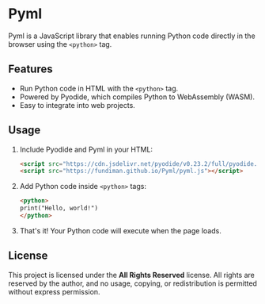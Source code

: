 # Pyml

Pyml is a JavaScript library that enables running Python code directly in the browser using the `<python>` tag.

## Features

- Run Python code in HTML with the `<python>` tag.
- Powered by Pyodide, which compiles Python to WebAssembly (WASM).
- Easy to integrate into web projects.

## Usage

1. Include Pyodide and Pyml in your HTML:
    ```html
    <script src="https://cdn.jsdelivr.net/pyodide/v0.23.2/full/pyodide.js"></script>
    <script src="https://fundiman.github.io/Pyml/pyml.js"></script>
    ```

2. Add Python code inside `<python>` tags:
    ```html
    <python>
    print("Hello, world!")
    </python>
    ```

3. That's it! Your Python code will execute when the page loads.

## License
This project is licensed under the **All Rights Reserved** license. All rights are reserved by the author, and no usage, copying, or redistribution is permitted without express permission.
